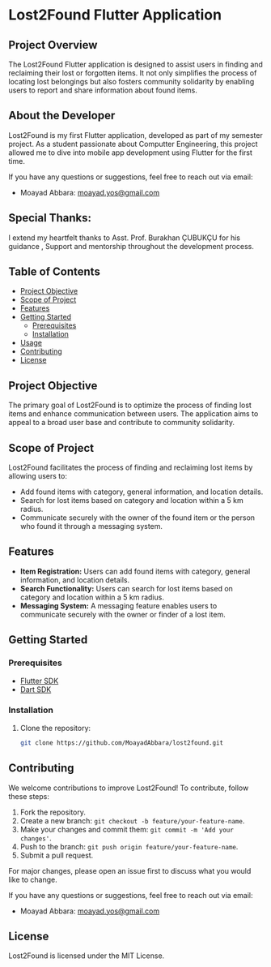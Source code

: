 # Lost2Found Flutter Application

## Project Overview

The Lost2Found Flutter application is designed to assist users in finding and reclaiming their lost or forgotten items. It not only simplifies the process of locating lost belongings but also fosters community solidarity by enabling users to report and share information about found items.

## About the Developer

Lost2Found is my first Flutter application, developed as part of my semester project. As a student passionate about Computter Engineering, this project allowed me to dive into mobile app development using Flutter for the first time.

If you have any questions or suggestions, feel free to reach out via email:
- Moayad Abbara: [moayad.yos@gmail.com](mailto:moayad.yos@gmail.com)

## Special Thanks:
I extend my heartfelt thanks to Asst. Prof. Burakhan ÇUBUKÇU for his guidance , Support and mentorship throughout the development process.

## Table of Contents

- [Project Objective](#project-objective)
- [Scope of Project](#scope-of-project)
- [Features](#features)
- [Getting Started](#getting-started)
  - [Prerequisites](#prerequisites)
  - [Installation](#installation)
- [Usage](#usage)
- [Contributing](#contributing)
- [License](#license)

## Project Objective

The primary goal of Lost2Found is to optimize the process of finding lost items and enhance communication between users. The application aims to appeal to a broad user base and contribute to community solidarity.

## Scope of Project

Lost2Found facilitates the process of finding and reclaiming lost items by allowing users to:

- Add found items with category, general information, and location details.
- Search for lost items based on category and location within a 5 km radius.
- Communicate securely with the owner of the found item or the person who found it through a messaging system.

## Features

- **Item Registration:** Users can add found items with category, general information, and location details.
- **Search Functionality:** Users can search for lost items based on category and location within a 5 km radius.
- **Messaging System:** A messaging feature enables users to communicate securely with the owner or finder of a lost item.

## Getting Started

### Prerequisites

- [Flutter SDK](https://flutter.dev/docs/get-started/install)
- [Dart SDK](https://dart.dev/get-dart)

### Installation

1. Clone the repository:

   ```bash
   git clone https://github.com/MoayadAbbara/lost2found.git

## Contributing

We welcome contributions to improve Lost2Found! To contribute, follow these steps:

1. Fork the repository.
2. Create a new branch: `git checkout -b feature/your-feature-name`.
3. Make your changes and commit them: `git commit -m 'Add your changes'`.
4. Push to the branch: `git push origin feature/your-feature-name`.
5. Submit a pull request.

For major changes, please open an issue first to discuss what you would like to change.

If you have any questions or suggestions, feel free to reach out via email:
- Moayad Abbara: [moayad.yos@gmail.com](mailto:moayad.yos@gmail.com)

## License

Lost2Found is licensed under the MIT License.
